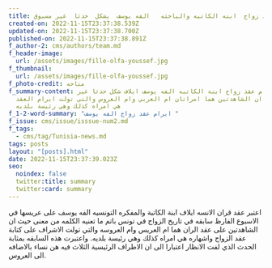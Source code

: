 ```yaml
---
title: ابرام عقد زواج  ابنه الكاتبه والباحثه   الفه يوسف  يشكل  حدثا  غير مسبوق
created-on: 2022-11-15T23:37:38.539Z
updated-on: 2022-11-15T23:37:38.700Z
published-on: 2022-11-15T23:37:38.891Z
f_author-2: cms/authors/team.md
f_header-image:
  url: /assets/images/fille-olfa-youssef.jpg
f_thumbnail:
  url: /assets/images/fille-olfa-youssef.jpg
f_photo-credit: متاحه
f_summary-content: ابرام عقد زواج ابنة الكاتبه الفه يوسف ايلاف شكل حدثا غير
  مسبوق حيث ان الشاهدتين هما امراتان ام العربي وام العروس والتي تولت ابرام العقد
  هي امراه كذلك وهي رئيسة بلديه
f_1-2-word-summary: "ابرام عقد زواج الفه يوسف "
f_issue: cms/issue/isssue-num2.md
f_tags:
  - cms/tag/Tunisia-news.md
tags: posts
layout: "[posts].html"
date: 2022-11-15T23:37:39.023Z
seo:
  noindex: false
  twitter:title: summary
  twitter:card: summary
---
```

اعتبر عقد قران الانسه ايلاف ابنة الكاتبة والمفكره التونسيه الفه يوسف على عريسها في الاسبوع الفارظ سابقه في تاريخ الزواج في تونس باتم ما تعنيه الكلمه من معنى حيث ان الشاهدتين على عقد الران هما ام العريس وام العروسه والتي تولت الاشراف على كتابة عقد الزواج واشهاره هي امراه كذلك وهي رئيسة بلديه. واعتبرت هذه السابقه بمثابة الحدث الذي لفت الانظار اعتبارا الى ان الاطراف الرئيسية الثلاث فيه هن نساء بالاضافه الى العروس.